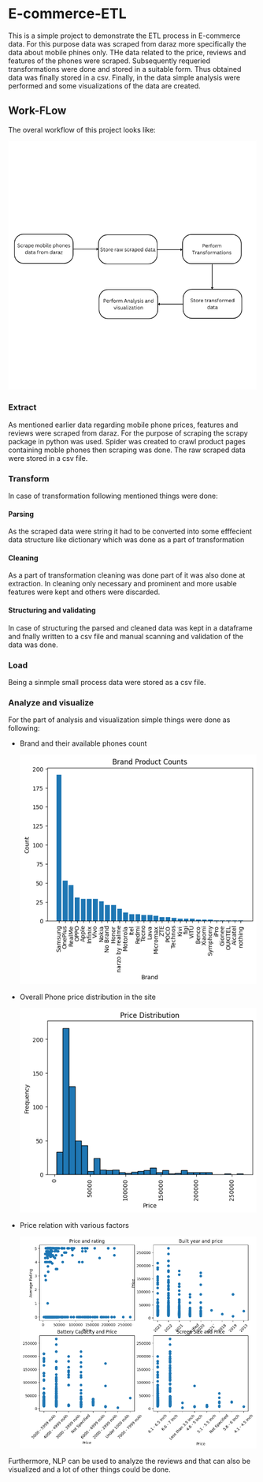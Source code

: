 <h1> E-commerce-ETL </h1>

This is a simple project to demonstrate the ETL process in E-commerce data. For this purpose data was scraped from daraz more specifically the data about mobile phines only. THe data related to the price, reviews and features of the phones were scraped. Subsequently requeried transformations were done and stored in a suitable form. Thus obtained data was finally stored in a csv. Finally, in the data simple analysis were performed and some visualizations of the data are created.

<h2> Work-FLow</h2>
The overal workflow of this project looks like:

![work_flow](outputs/work_flow.png?raw=true "work_flow")

<h3> Extract </h3>
As mentioned earlier data regarding mobile phone prices, features and reviews were scraped from daraz. For the purpose of scraping the scrapy package in python was used. Spider was created to crawl product pages containing moble phones then scraping was done. The raw scraped data were stored in a csv file.
<h3> Transform </h3>
In case of transformation following mentioned things were done:

<h4> Parsing </h4>
As the scraped data were string it had to be converted into some efffecient data structure like dictionary which was done as a part of transformation

<h4> Cleaning </h4>
As a part of transformation cleaning was done part of it was also done at extraction. In cleaning only necessary and prominent and more usable features were kept and others were discarded. 

<h4> Structuring and validating </h4>
In case of structuring the parsed and cleaned data was kept in a dataframe and fnally written to a csv file and manual scanning and validation of the data was done.

<h3> Load </h3>
Being a sinmple small process data were stored as a csv file.

<h3> Analyze and visualize </h3>
For the part of analysis and visualization simple things were done as following:

<ul>
<li> Brand and their available phones count </li>

![brand_count](outputs/brand_count.png?raw=true "brand_count")

<li> Overall Phone price distribution in the site </li>

![price_distribution](outputs/price_distribution.png?raw=true "price_distribution")

<li> Price relation with various factors </li>


![price_correlations](outputs/price_correlations.png?raw=true "price_correlations")

</ul>

Furthermore, NLP can be used to analyze the reviews and that can also be visualized and a lot of other things could be done.